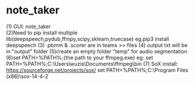 # note_taker
(1) GUI: note_taker     
(2)Need to pip install multiple lib(deepspeech,pydub,ffmpy,scipy,sklearn,truecase)
   eg.pip3 install deepspeech
(3) .pbmm & .scorer are in teams >> files
(4) output txt will be in "output" folder
(5)create an empty folder "temp" for audio segmentation
(6)set PATH=%PATH%;{the path to your ffmpeg.exe} eg: set PATH=%PATH%;C:\Users\wuzis\Documents\ffmpeg\bin
(7) SoX install: https://sourceforge.net/projects/sox/
    set PATH=%PATH%;C:\Program Files (x86)\sox-14-4-2
